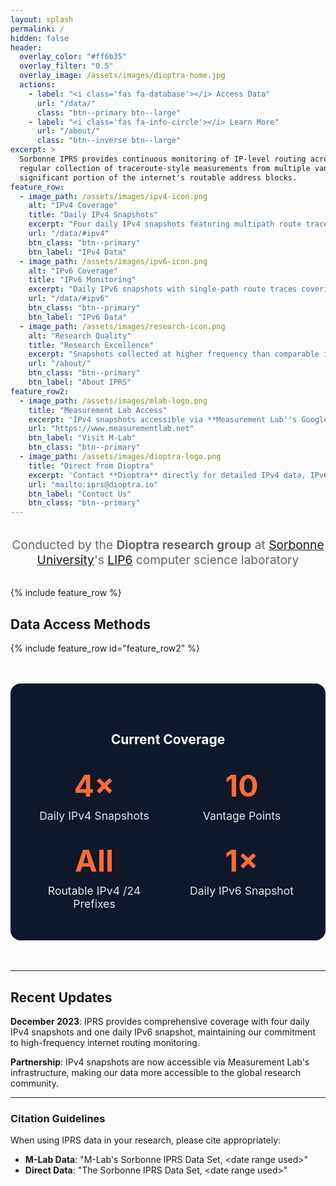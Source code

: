 ```yaml
---
layout: splash
permalink: /
hidden: false
header:
  overlay_color: "#ff6b35"
  overlay_filter: "0.5"
  overlay_image: /assets/images/dioptra-home.jpg
  actions:
    - label: "<i class='fas fa-database'></i> Access Data"
      url: "/data/"
      class: "btn--primary btn--large"
    - label: "<i class='fas fa-info-circle'></i> Learn More"
      url: "/about/"
      class: "btn--inverse btn--large"
excerpt: >
  Sorbonne IPRS provides continuous monitoring of IP-level routing across the internet through 
  regular collection of traceroute-style measurements from multiple vantage points towards a 
  significant portion of the internet's routable address blocks.
feature_row:
  - image_path: /assets/images/ipv4-icon.png
    alt: "IPv4 Coverage"
    title: "Daily IPv4 Snapshots"
    excerpt: "Four daily IPv4 snapshots featuring multipath route traces from ten vantage points, covering all routable IPv4 /24 prefixes"
    url: "/data/#ipv4"
    btn_class: "btn--primary"
    btn_label: "IPv4 Data"
  - image_path: /assets/images/ipv6-icon.png
    alt: "IPv6 Coverage"
    title: "IPv6 Monitoring"
    excerpt: "Daily IPv6 snapshots with single-path route traces covering a substantial number of prefixes"
    url: "/data/#ipv6"
    btn_class: "btn--primary"
    btn_label: "IPv6 Data"
  - image_path: /assets/images/research-icon.png
    alt: "Research Quality"
    title: "Research Excellence"
    excerpt: "Snapshots collected at higher frequency than comparable initiatives, providing detailed routing insights"
    url: "/about/"
    btn_class: "btn--primary"
    btn_label: "About IPRS"
feature_row2:
  - image_path: /assets/images/mlab-logo.png
    title: "Measurement Lab Access"
    excerpt: 'IPv4 snapshots accessible via **Measurement Lab''s Google BigQuery tables**, compatible with existing traceroute data formats.'
    url: "https://www.measurementlab.net"
    btn_label: "Visit M-Lab"
    btn_class: "btn--primary"
  - image_path: /assets/images/dioptra-logo.png
    title: "Direct from Dioptra"
    excerpt: 'Contact **Dioptra** directly for detailed IPv4 data, IPv6 datasets, and custom formats including ClickHouse tables.'
    url: "mailto:iprs@dioptra.io"
    btn_label: "Contact Us"
    btn_class: "btn--primary"
---
```


<div style="text-align: center; margin: 2rem 0;">
  <p style="font-size: 1.2rem; color: #666;">
    Conducted by the <strong>Dioptra research group</strong> at 
    <a href="https://sorbonne-universite.fr/en">Sorbonne University</a>'s 
    <a href="https://www.lip6.fr/?LANG=en">LIP6</a> computer science laboratory
  </p>
</div>

{% include feature_row %}

## Data Access Methods

{% include feature_row id="feature_row2" %}

<div style="background: #0f172a; color: white; padding: 3rem 2rem; border-radius: 16px; margin: 3rem 0; text-align: center;">
  <h2 style="color: white; margin-bottom: 2rem;">Current Coverage</h2>
  <div style="display: grid; grid-template-columns: repeat(auto-fit, minmax(200px, 1fr)); gap: 2rem;">
    <div style="text-align: center;">
      <div style="font-size: 3rem; font-weight: 700; color: #ff6b35; display: block;">4×</div>
      <div style="font-size: 1.1rem; opacity: 0.9; margin-top: 0.5rem;">Daily IPv4 Snapshots</div>
    </div>
    <div style="text-align: center;">
      <div style="font-size: 3rem; font-weight: 700; color: #ff6b35; display: block;">10</div>
      <div style="font-size: 1.1rem; opacity: 0.9; margin-top: 0.5rem;">Vantage Points</div>
    </div>
    <div style="text-align: center;">
      <div style="font-size: 3rem; font-weight: 700; color: #ff6b35; display: block;">All</div>
      <div style="font-size: 1.1rem; opacity: 0.9; margin-top: 0.5rem;">Routable IPv4 /24 Prefixes</div>
    </div>
    <div style="text-align: center;">
      <div style="font-size: 3rem; font-weight: 700; color: #ff6b35; display: block;">1×</div>
      <div style="font-size: 1.1rem; opacity: 0.9; margin-top: 0.5rem;">Daily IPv6 Snapshot</div>
    </div>
  </div>
</div>

---

## Recent Updates

**December 2023**: IPRS provides comprehensive coverage with four daily IPv4 snapshots and one daily IPv6 snapshot, maintaining our commitment to high-frequency internet routing monitoring.

**Partnership**: IPv4 snapshots are now accessible via Measurement Lab's infrastructure, making our data more accessible to the global research community.

---

<div class="notice--info">
  <h3>Citation Guidelines</h3>
  <p>When using IPRS data in your research, please cite appropriately:</p>
  <ul>
    <li><strong>M-Lab Data</strong>: "M-Lab's Sorbonne IPRS Data Set, &lt;date range used&gt;"</li>
    <li><strong>Direct Data</strong>: "The Sorbonne IPRS Data Set, &lt;date range used&gt;"</li>
  </ul>
</div>
